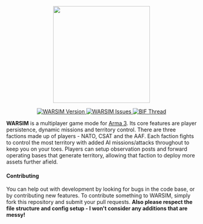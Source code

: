 <p align="center">
  <img src="https://raw.githubusercontent.com/jameslkingsley/WARSIM.Altis/master/assets/logo_blue_512.png" width="256">
</p>

<p align="center">
	<a href="https://github.com/jameslkingsley/WARSIM.Altis">
    	<img src="https://img.shields.io/badge/Version-1.0.1-blue.svg" alt="WARSIM Version">
	</a>
    <a href="https://github.com/jameslkingsley/WARSIM.Altis/issues">
        <img src="https://img.shields.io/github/issues-raw/jameslkingsley/WARSIM.Altis.svg?label=Issues" alt="WARSIM Issues">
    </a>
    <a href="https://forums.bistudio.com/topic/183392-warsim-persistent-military-careers-alpha/">
        <img src="https://img.shields.io/badge/BIF-Thread-lightgrey.svg" alt="BIF Thread">
    </a>
</p>

**WARSIM** is a multiplayer game mode for <a href="http://arma3.com/">Arma 3</a>. Its core features are player persistence, dynamic missions and territory control. There are three factions made up of players - NATO, CSAT and the AAF. Each faction fights to control the most territory with added AI missions/attacks throughout to keep you on your toes. Players can setup observation posts and forward operating bases that generate territory, allowing that faction to deploy more assets further afield.

#### Contributing
You can help out with development by looking for bugs in the code base, or by contributing new features. To contribute something to WARSIM, simply fork this repository and submit your pull requests. **Also please respect the file structure and config setup - I won't consider any additions that are messy!**
